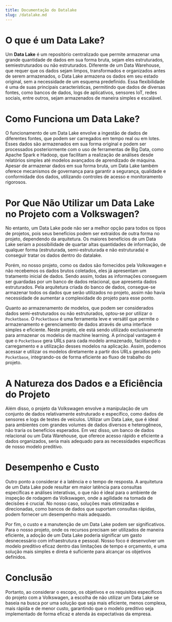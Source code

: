 ```yaml
---
title: Documentação do Datalake
slug: /datalake.md
---
```


# O que é um Data Lake?

Um **Data Lake** é um repositório centralizado que permite armazenar uma grande quantidade de dados em sua forma bruta, sejam eles estruturados, semiestruturados ou não estruturados. Diferente de um Data Warehouse, que requer que os dados sejam limpos, transformados e organizados antes de serem armazenados, o Data Lake armazena os dados em seu estado original, sem a necessidade de um esquema predefinido. Essa flexibilidade é uma de suas principais características, permitindo que dados de diversas fontes, como bancos de dados, logs de aplicativos, sensores IoT, redes sociais, entre outros, sejam armazenados de maneira simples e escalável.

# Como Funciona um Data Lake?

O funcionamento de um Data Lake envolve a ingestão de dados de diferentes fontes, que podem ser carregados em tempo real ou em lotes. Esses dados são armazenados em sua forma original e podem ser processados posteriormente com o uso de ferramentas de Big Data, como Apache Spark e Hadoop, que facilitam a realização de análises desde relatórios simples até modelos avançados de aprendizado de máquina. Apesar de armazenar dados em sua forma bruta, um Data Lake também oferece mecanismos de governança para garantir a segurança, qualidade e conformidade dos dados, utilizando controles de acesso e monitoramento rigorosos.

# Por Que Não Utilizar um Data Lake no Projeto com a Volkswagen?

No entanto, um Data Lake pode não ser a melhor opção para todos os tipos de projetos, pois seus benefícios podem ser extraídos de outra forma no projeto, dependendo da arquitetura. Os maiores benefícios de um Data Lake seriam a possibilidade de quartar altas quantidades de informação, de qualquer forma (estruturada, semi-estruturada e não estruturada) e conseguir tratar os dados dentro do datalake. 

Porém, no nosso projeto, como os dados são fornecidos pela Volkswagen e não recebemos os dados brutos coletados, eles já apresentam um tratamento inicial de dados. Sendo assim, todas as informações conseguem ser guardadas por um banco de dados relacional, que apresenta dados estruturados. Pela arquitetura criada do banco de dados, consegue-se armazenar todos os dados que serão utilizados no projeto, assim não havia necessidade de aumentar a complexidade do projeto para esse ponto.

Quanto ao armazenamento de modelos, que podem ser considerados dados semi-estruturados ou não estruturados, optou-se por utilizar o `Pocketbase`. O `Pocketbase` é uma ferramenta leve e versátil que permite o armazenamento e gerenciamento de dados através de uma interface simples e eficiente. Neste projeto, ele está sendo utilizado exclusivamente para armazenar os modelos de machine learning. A principal vantagem é que o `Pocketbase` gera URLs para cada modelo armazenado, facilitando o carregamento e a utilização desses modelos na aplicação. Assim, podemos acessar e utilizar os modelos diretamente a partir dos URLs gerados pelo `Pocketbase`, integrando-os de forma eficiente ao fluxo de trabalho do projeto.  

# A Natureza dos Dados e a Eficiência do Projeto

Além disso, o projeto da Volkswagen envolve a manipulação de um conjunto de dados relativamente estruturado e específico, como dados de sensores e logs de testes de veículos. Utilizar um Data Lake, que é ideal para ambientes com grandes volumes de dados diversos e heterogêneos, não traria os benefícios esperados. Em vez disso, um banco de dados relacional ou um Data Warehouse, que oferece acesso rápido e eficiente a dados organizados, seria mais adequado para as necessidades específicas de nosso modelo preditivo.

# Desempenho e Custo

Outro ponto a considerar é a latência e o tempo de resposta. A arquitetura de um Data Lake pode resultar em maior latência para consultas específicas e análises interativas, o que não é ideal para o ambiente de inspeção de rodagem da Volkswagen, onde a agilidade na tomada de decisões é crucial. No nosso caso, soluções mais otimizadas e direcionadas, como bancos de dados que suportam consultas rápidas, podem fornecer um desempenho mais adequado.

Por fim, o custo e a manutenção de um Data Lake podem ser significativos. Para o nosso projeto, onde os recursos precisam ser utilizados de maneira eficiente, a adoção de um Data Lake poderia significar um gasto desnecessário com infraestrutura e pessoal. Nosso foco é desenvolver um modelo preditivo eficaz dentro das limitações de tempo e orçamento, e uma solução mais simples e direta é suficiente para alcançar os objetivos definidos.

# Conclusão

Portanto, ao considerar o escopo, os objetivos e os requisitos específicos do projeto com a Volkswagen, a escolha de não utilizar um Data Lake se baseia na busca por uma solução que seja mais eficiente, menos complexa, mais rápida e de menor custo, garantindo que o modelo preditivo seja implementado de forma eficaz e atenda às expectativas da empresa.
